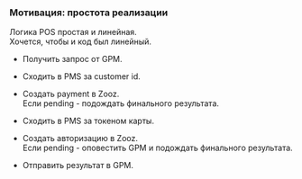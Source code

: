 ### Мотивация: простота реализации

Логика POS простая и линейная.  
Хочется, чтобы и код был линейный.


* Получить запрос от GPM.

* Сходить в PMS за customer id.

* Создать payment в Zooz.  
  Если pending - подождать финального результата.

* Сходить в PMS за токеном карты.

* Создать авторизацию в Zooz.  
  Если pending - оповестить GPM и подождать финального результата.

* Отправить результат в GPM.
